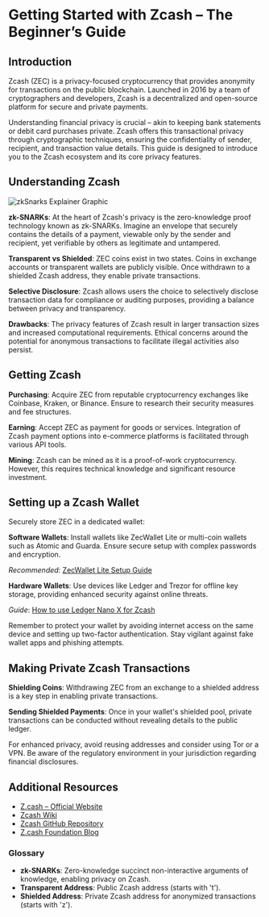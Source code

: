 # Getting Started with Zcash – The Beginner’s Guide

## Introduction
Zcash (ZEC) is a privacy-focused cryptocurrency that provides anonymity for transactions on the public blockchain. Launched in 2016 by a team of cryptographers and developers, Zcash is a decentralized and open-source platform for secure and private payments. 

Understanding financial privacy is crucial – akin to keeping bank statements or debit card purchases private. Zcash offers this transactional privacy through cryptographic techniques, ensuring the confidentiality of sender, recipient, and transaction value details. This guide is designed to introduce you to the Zcash ecosystem and its core privacy features.

## Understanding Zcash

![zkSnarks Explainer Graphic](https://images.unsplash.com/photo-1526374965328-7f61d4dc18c5?ixlib=rb-4.0.3&auto=format&fit=crop&w=1470)

**zk-SNARKs**: At the heart of Zcash's privacy is the zero-knowledge proof technology known as zk-SNARKs. Imagine an envelope that securely contains the details of a payment, viewable only by the sender and recipient, yet verifiable by others as legitimate and untampered.

**Transparent vs Shielded**: ZEC coins exist in two states. Coins in exchange accounts or transparent wallets are publicly visible. Once withdrawn to a shielded Zcash address, they enable private transactions.

**Selective Disclosure**: Zcash allows users the choice to selectively disclose transaction data for compliance or auditing purposes, providing a balance between privacy and transparency.

**Drawbacks**: The privacy features of Zcash result in larger transaction sizes and increased computational requirements. Ethical concerns around the potential for anonymous transactions to facilitate illegal activities also persist.

## Getting Zcash

**Purchasing**: Acquire ZEC from reputable cryptocurrency exchanges like Coinbase, Kraken, or Binance. Ensure to research their security measures and fee structures.

**Earning**: Accept ZEC as payment for goods or services. Integration of Zcash payment options into e-commerce platforms is facilitated through various API tools.

**Mining**: Zcash can be mined as it is a proof-of-work cryptocurrency. However, this requires technical knowledge and significant resource investment.

## Setting up a Zcash Wallet

Securely store ZEC in a dedicated wallet:

**Software Wallets**: Install wallets like ZecWallet Lite or multi-coin wallets such as Atomic and Guarda. Ensure secure setup with complex passwords and encryption.

*Recommended*: [ZecWallet Lite Setup Guide](https://zecwallet.co/)

**Hardware Wallets**: Use devices like Ledger and Trezor for offline key storage, providing enhanced security against online threats.

*Guide*: [How to use Ledger Nano X for Zcash](https://www.ledger.com/academy/zcash-zec-wallet-ledger-guide)

Remember to protect your wallet by avoiding internet access on the same device and setting up two-factor authentication. Stay vigilant against fake wallet apps and phishing attempts.

## Making Private Zcash Transactions

**Shielding Coins**: Withdrawing ZEC from an exchange to a shielded address is a key step in enabling private transactions.

**Sending Shielded Payments**: Once in your wallet's shielded pool, private transactions can be conducted without revealing details to the public ledger.

For enhanced privacy, avoid reusing addresses and consider using Tor or a VPN. Be aware of the regulatory environment in your jurisdiction regarding financial disclosures.

## Additional Resources

- [Z.cash – Official Website](https://z.cash/)
- [Zcash Wiki](https://zecpages.com/)
- [Zcash GitHub Repository](https://github.com/zcash)
- [Z.cash Foundation Blog](https://z.cash.foundation//blog/)

### Glossary

- **zk-SNARKs**: Zero-knowledge succinct non-interactive arguments of knowledge, enabling privacy on Zcash.
- **Transparent Address**: Public Zcash address (starts with 't').
- **Shielded Address**: Private Zcash address for anonymized transactions (starts with 'z').
